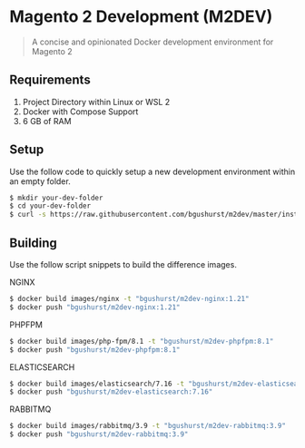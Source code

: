 # Magento 2 Development (M2DEV)
> A concise and opinionated Docker development environment for Magento 2

## Requirements
1) Project Directory within Linux or WSL 2
1) Docker with Compose Support
1) 6 GB of RAM

## Setup
Use the follow code to quickly setup a new development environment within an empty folder.

```bash
$ mkdir your-dev-folder
$ cd your-dev-folder
$ curl -s https://raw.githubusercontent.com/bgushurst/m2dev/master/installer/setup | bash -s -- magento.dev 2.4.4
```

## Building
Use the follow script snippets to build the difference images.

NGINX
```bash
$ docker build images/nginx -t "bgushurst/m2dev-nginx:1.21"
$ docker push "bgushurst/m2dev-nginx:1.21"
```

PHPFPM
```bash
$ docker build images/php-fpm/8.1 -t "bgushurst/m2dev-phpfpm:8.1"
$ docker push "bgushurst/m2dev-phpfpm:8.1"
```

ELASTICSEARCH
```bash
$ docker build images/elasticsearch/7.16 -t "bgushurst/m2dev-elasticsearch:7.16"
$ docker push "bgushurst/m2dev-elasticsearch:7.16"
```

RABBITMQ
```bash
$ docker build images/rabbitmq/3.9 -t "bgushurst/m2dev-rabbitmq:3.9"
$ docker push "bgushurst/m2dev-rabbitmq:3.9"
```